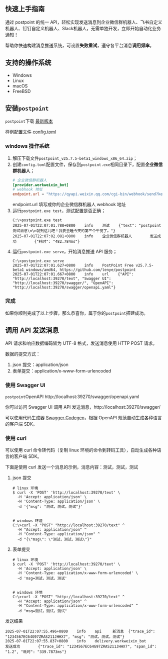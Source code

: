 ## 快速上手指南

通过 postpoint 的统一 API，轻松实现发送消息到企业微信群机器人、飞书自定义机器人、钉钉自定义机器人、Slack机器人，无需单独开发，立即开始自动化业务通知！

帮助你快速构建消息推送系统，可设置**失败重试**，遵守各平台消息**调用频率**。

## 支持的操作系统

* Windows
* Linux
* macOS
* FreeBSD

## 安装`postpoint`

`postpoint`下载 [最新版本](https://github.com/lenye/postpoint/releases/tag/v25.7.5-beta1)

样例配置文件 [config.toml](config.toml)

### windows 操作系统

1. 解压下载文件`postpoint_v25.7.5-beta1_windows_x86_64.zip`；
2. 创建`config.toml`配置文件，保存到`postpoint.exe`相同目录下，配置**企业微信群机器人**；
    ```toml
    # 企业微信群机器人
    [provider.workweixin_bot]
    # webhook 地址
    endpoint.url = "https://qyapi.weixin.qq.com/cgi-bin/webhook/send?key=xxx"
    ```
   endpoint.url 填写成你的企业微信群机器人 webhook 地址
3. 运行`postpoint.exe test`，测试配置是否正确；
   ```shell
   C:\>postpoint.exe test
   2025-07-01T22:07:01.788+0800    info    测试    {"text": "postpoint 测试消息\n\n就到这儿吧！我要去睡今天的第三个午觉了。"}
   2025-07-01T22:07:02.081+0800    info    企业微信群机器人        发送成功        {"耗时": "482.784ms"}
   ```
4. 运行`postpoint.exe serve`，开始消息推送 API 服务；
   ```shell
   C:\>postpoint.exe serve
   2025-07-01T22:07:01.627+0800    info    PostPoint Free v25.7.5-beta1 windows/amd64, https://github.com/lenye/postpoint
   2025-07-01T22:07:01.667+0800    info    url    {"API": "http://localhost:39270/text", "Swagger UI": "http://localhost:39270/swagger/", "OpenAPI": "http://localhost:39270/swagger/openapi.yaml"}
   ```   

### 完成

如果你顺利完成了以上步骤，那么恭喜你，属于你的`postpoint`搭建成功。

## 调用 API 发送消息

API 请求和响应数据编码皆为 UTF-8 格式，发送消息使用 HTTP POST 请求。

数据的提交方式：

1. json 提交：application/json
2. 表单提交：application/x-www-form-urlencoded

### 使用 Swagger UI

`postpoint`OpenAPI http://localhost:39270/swagger/openapi.yaml

你可以访问 Swagger UI 调用 API 发送消息，http://localhost:39270/swagger/

可以使用代码生成器 [Swagger Codegen](https://swagger.io/tools/swagger-codegen/)，根据 OpenAPI 规范自动生成各种语言的客户端
SDK。

### 使用 curl

可以使用 curl 命令转代码（复制 linux 环境的命令到转码工具），自动生成各种语言的客户端 SDK。

下面是使用 curl 发送一个消息的示例，消息内容：测试，测试，测试

1. json 提交
    ```shell
    # linux 环境
    $ curl -X 'POST' 'http://localhost:39270/text' \
      -H 'Accept: application/json' \
      -H 'Content-Type: application/json' \
      -d '{"msg": "测试，测试，测试"}'
   
   
    # windows 环境
    C:\>curl -X "POST" "http://localhost:39270/text" ^
      -H "Accept: application/json" ^
      -H "Content-Type: application/json" ^
      -d "{\"msg\": \"测试，测试，测试\"}"         
    ```
2. 表单提交
    ```shell
    # linux 环境
    $ curl -X 'POST' 'http://localhost:39270/text' \
      -H 'Accept: application/json' \
      -H 'Content-Type: application/x-www-form-urlencoded' \
      -d 'msg=测试，测试，测试'
   
   
    # windows 环境
    C:\>curl -X "POST" "http://localhost:39270/text" ^
      -H "Accept: application/json" ^
      -H "Content-Type: application/x-www-form-urlencoded" ^
      -d "msg=测试，测试，测试"
    ```

发送结果

```shell
2025-07-01T22:07:55.496+0800    info    api     新消息  {"trace_id": "1234567EC64G97ZRAS211JHHX7", "msg": "测试，测试，测试"}
2025-07-01T22:07:55.837+0800    info    delivery.workweixin_bot       发送成功        {"trace_id": "1234567EC64G97ZRAS211JHHX7", "span_id": "1.2", "耗时": "339.7873ms"}
```